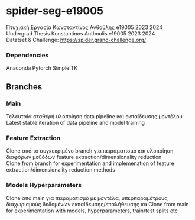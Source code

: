 # spider-seg-e19005
Πτυχιακή Εργασία Κωνσταντίνος Ανθούλης e19005 2023 2024 <br>
Undergrad Thesis Konstantinos Anthoulis e19005 2023 2024 <br> 
Datatset & Challenge: https://spider.grand-challenge.org/

### Dependencies
Anaconda 
Pytorch 
SimpleITK 

## Branches 
### Main
Τελευταία σταθερή υλοποίηση data pipeline και εκπαίδευσης μοντέλου <br>
Latest stable iteration of data pipeline and model training <br>
### Feature Extraction
Clone από το συγκεκριμένο branch για πειραματισμό και υλοποίηση διαφόρων μεθόδων feature extraction/dimensionality reduction <br>
Clone from branch for experimentation and implemenation of feature extraction/dimensionality reduction methods <br>
### Models Hyperparameters
Clone από main για πειραματισμό με μοντέλα, υπερπαραμέτρους, διαχωρισμούς δεδομένων εκπαίδευσης/επαλήθευσης κα 
Clone from main for experimentation with models, hyperparameters, train/test splits etc 

